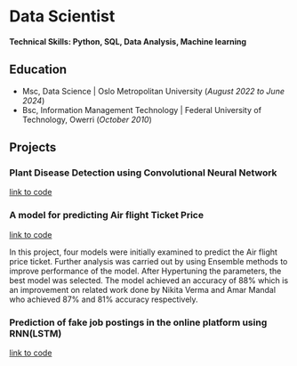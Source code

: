 # Data Scientist

#### Technical Skills: Python, SQL, Data Analysis, Machine learning

## Education
- Msc, Data Science |                      Oslo Metropolitan University (_August 2022 to June 2024_)								       		             		
- Bsc, Information Management Technology | Federal University of Technology, Owerri (_October 2010_)

## Projects
### Plant Disease Detection using Convolutional Neural Network

[link to code](https://colab.research.google.com/drive/1JEZObX3Edv-vlxJByuZY4JI24p1j0acd#scrollTo=L4uMifr__aDc)

### A model for predicting Air flight Ticket Price
[link to code](https://colab.research.google.com/drive/1uZrhmti5ICfq21-2Gjxwi6EgqA91hp0k)

In this project, four models were initially examined to predict the Air flight price ticket. Further analysis was carried out by using Ensemble methods to improve performance of the model. After Hypertuning the parameters, the best model was selected. The model achieved an accuracy of 88% which is an improvement on related work done by Nikita Verma and Amar Mandal who achieved 87% and 81% accuracy respectively.

### Prediction of fake job postings in the online platform using RNN(LSTM)
[link to code](https://colab.research.google.com/drive/1zervNWoBlELycDwHHl58T3B8Pc7RH8pl)
